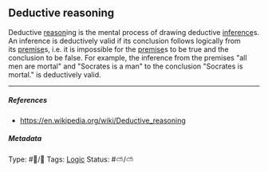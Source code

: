 ## Deductive reasoning

Deductive [reason](Reason.md)ing is the mental process of drawing deductive [inference](Inference.md)s. An inference is deductively valid if its conclusion follows logically from its [premise](Premise.md)s, i.e. it is impossible for the [premise](Premise.md)s to be true and the conclusion to be false. For example, the inference from the premises "all men are mortal" and "Socrates is a man" to the conclusion "Socrates is mortal." is deductively valid.

---

##### References

* https://en.wikipedia.org/wiki/Deductive_reasoning

##### Metadata

Type: #🔵/🔵 
Tags: [Logic](Logic.md)
Status: #⛅️/⛅️
